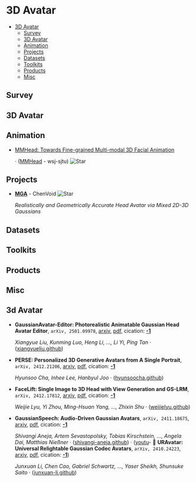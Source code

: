 # 3D Avatar

- [3D Avatar](#3d-avatar) 
  - [Survey](#survey)
  - [3D Avatar](#3d-avatar-1)
  - [Animation](#animation)
  - [Projects](#projects)
  - [Datasets](#datasets)
  - [Toolkits](#toolkits)
  - [Products](#products)
  - [Misc](#misc)


## Survey


## 3D Avatar


## Animation

- [MMHead: Towards Fine-grained Multi-modal 3D Facial Animation](https://wsj-sjtu.github.io/MMHead/) 

	 · ([MMHead](https://github.com/wsj-sjtu/MMHead) - wsj-sjtu) ![Star](https://img.shields.io/github/stars/wsj-sjtu/MMHead.svg?style=social&label=Star)

## Projects

- [**MGA**](https://github.com/ChenVoid/MGA) - ChenVoid ![Star](https://img.shields.io/github/stars/ChenVoid/MGA.svg?style=social&label=Star) 

	 *Realistically and Geometrically Accurate Head Avatar via Mixed 2D-3D Gaussians*

## Datasets


## Toolkits


## Products


## Misc
## 3d Avatar

- **GaussianAvatar-Editor: Photorealistic Animatable Gaussian Head Avatar
  Editor**, `arXiv, 2501.09978`, [arxiv](http://arxiv.org/abs/2501.09978v1), [pdf](http://arxiv.org/pdf/2501.09978v1.pdf), cication: [**-1**](None) 

	 *Xiangyue Liu, Kunming Luo, Heng Li, ..., Li Yi, Ping Tan* · ([xiangyueliu.github](https://xiangyueliu.github.io/GaussianAvatar-Editor/))
- **PERSE: Personalized 3D Generative Avatars from A Single Portrait**, `arXiv, 2412.21206`, [arxiv](http://arxiv.org/abs/2412.21206v1), [pdf](http://arxiv.org/pdf/2412.21206v1.pdf), cication: [**-1**](None) 

	 *Hyunsoo Cha, Inhee Lee, Hanbyul Joo* · ([hyunsoocha.github](https://hyunsoocha.github.io/perse/))
- **FaceLift: Single Image to 3D Head with View Generation and GS-LRM**, `arXiv, 2412.17812`, [arxiv](http://arxiv.org/abs/2412.17812v1), [pdf](http://arxiv.org/pdf/2412.17812v1.pdf), cication: [**-1**](None) 

	 *Weijie Lyu, Yi Zhou, Ming-Hsuan Yang, ..., Zhixin Shu* · ([weijielyu.github](https://weijielyu.github.io/FaceLift))
- **GaussianSpeech: Audio-Driven Gaussian Avatars**, `arXiv, 2411.18675`, [arxiv](http://arxiv.org/abs/2411.18675v1), [pdf](http://arxiv.org/pdf/2411.18675v1.pdf), cication: [**-1**](None) 

	 *Shivangi Aneja, Artem Sevastopolsky, Tobias Kirschstein, ..., Angela Dai, Matthias Nießner* · ([shivangi-aneja.github](https://shivangi-aneja.github.io/projects/gaussianspeech)) · ([youtu](https://youtu.be/2VqYoFlYcwQ)- 🌟 **URAvatar: Universal Relightable Gaussian Codec Avatars**, `arXiv, 2410.24223`, [arxiv](http://arxiv.org/abs/2410.24223v1), [pdf](http://arxiv.org/pdf/2410.24223v1.pdf), cication: [**-1**](None))

	 *Junxuan Li, Chen Cao, Gabriel Schwartz, ..., Yaser Sheikh, Shunsuke Saito* · ([junxuan-li.github](https://junxuan-li.github.io/urgca-website/))